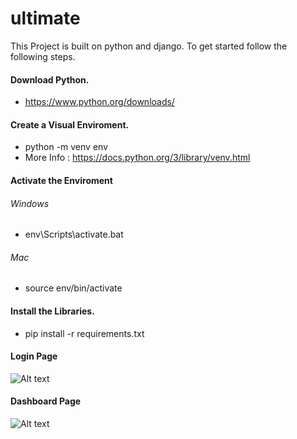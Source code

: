 # ultimate

This Project is built on python and django.
To get started follow the following steps.

#### Download Python.
- https://www.python.org/downloads/

#### Create a Visual Enviroment.

- python -m venv env
- More Info : https://docs.python.org/3/library/venv.html

#### Activate the Enviroment

###### Windows
- env\Scripts\activate.bat

###### Mac
- source env/bin/activate


#### Install the Libraries.
- pip install -r requirements.txt

#### Login Page
![Alt text](https://photos.google.com/album/AF1QipO2krkVjbLQDXJz4LKhdI_Crb4U3Fl399I9zEm4/photo/AF1QipNHIDuw2yyVj23GKkTNsNQy5p-iNQaa9KjlGEAm "Login Page")

<!-- <img src="https://photos.google.com/album/AF1QipO2krkVjbLQDXJz4LKhdI_Crb4U3Fl399I9zEm4/photo/AF1QipNHIDuw2yyVj23GKkTNsNQy5p-iNQaa9KjlGEAm" alt="alt text" title="image Title" /> -->


#### Dashboard Page
![Alt text](https://photos.google.com/album/AF1QipO2krkVjbLQDXJz4LKhdI_Crb4U3Fl399I9zEm4/photo/AF1QipNK6MVRQiJb4MRz6PP55ZDNp4L1FDixZp1aghLd "Dashboard Page")
